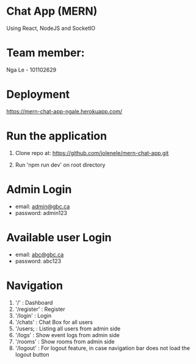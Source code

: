 # Chat App (MERN)

Using React, NodeJS and SocketIO

# Team member:

Nga Le - 101102629

# Deployment

https://mern-chat-app-ngale.herokuapp.com/

# Run the application

1. Clone repo at:
   https://github.com/jolenele/mern-chat-app.git

2. Run 'npm run dev' on root directory

# Admin Login

- email: admin@gbc.ca
- password: admin123

# Available user Login

- email: abc@gbc.ca
- password: abc123

# Navigation

1. '/' : Dashboard
2. '/register' : Register
3. '/login' : Login
4. '/chats' : Chat Box for all users
5. '/users; : Listing all users from admin side
6. '/logs' : Show event logs from admin side
7. '/rooms' : Show rooms from admin side
8. '/logout' : For logout feature, in case navigation bar does not load the logout button
